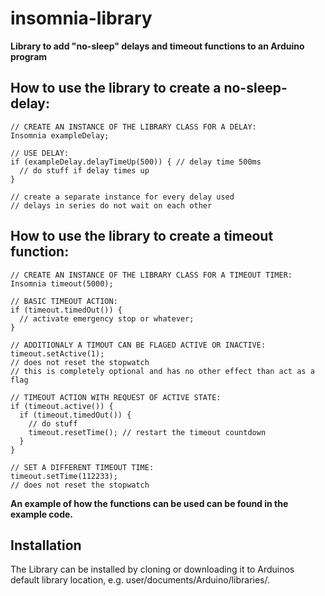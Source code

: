 # insomnia-library 

**Library to add "no-sleep" delays and timeout functions to an Arduino program**


How to use the library to create a no-sleep-delay:
-------------------------------------------------
	// CREATE AN INSTANCE OF THE LIBRARY CLASS FOR A DELAY:
	Insomnia exampleDelay;

	// USE DELAY:
	if (exampleDelay.delayTimeUp(500)) { // delay time 500ms
	  // do stuff if delay times up
	}

	// create a separate instance for every delay used
	// delays in series do not wait on each other
	
How to use the library to create a timeout function:
------------------------------------------------
	// CREATE AN INSTANCE OF THE LIBRARY CLASS FOR A TIMEOUT TIMER:
	Insomnia timeout(5000);

	// BASIC TIMEOUT ACTION:
	if (timeout.timedOut()) {
	  // activate emergency stop or whatever;
	}

	// ADDITIONALY A TIMOUT CAN BE FLAGED ACTIVE OR INACTIVE:
	timeout.setActive(1); 
	// does not reset the stopwatch
	// this is completely optional and has no other effect than act as a flag

	// TIMEOUT ACTION WITH REQUEST OF ACTIVE STATE:
	if (timeout.active()) {
	  if (timeout.timedOut()) { 
	    // do stuff
	    timeout.resetTime(); // restart the timeout countdown
	  }
	}

	// SET A DIFFERENT TIMEOUT TIME:
	timeout.setTime(112233);
	// does not reset the stopwatch
	
 **An example of how the functions can be used can be found in the example code.**	

Installation
------------
The Library can be installed by cloning or downloading it to Arduinos default library location, e.g. user/documents/Arduino/libraries/.


